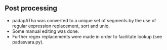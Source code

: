 ## Post processing
- padapATha was converted to a unique set of segments by the use of regular expression replacement, sort and uniq.
- Some manual editing was done.
- Further regex replacements were made in order to facilitate lookup (see padasvara.py).
  